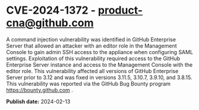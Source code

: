 # CVE-2024-1372 - product-cna@github.com

A command injection vulnerability was identified in GitHub Enterprise Server that allowed an attacker with an editor role in the Management Console to gain admin SSH access to the appliance when configuring SAML settings. Exploitation of this vulnerability required access to the GitHub Enterprise Server instance and access to the Management Console with the editor role. This vulnerability affected all versions of GitHub Enterprise Server prior to 3.12 and was fixed in versions 3.11.5, 3.10.7, 3.9.10, and 3.8.15. This vulnerability was reported via the  GitHub Bug Bounty program https://bounty.github.com .


**Publish date:** 2024-02-13
